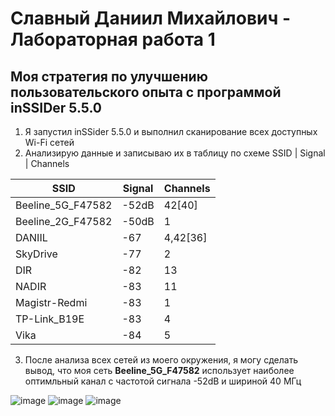 # Славный Даниил Михайлович - Лабораторная работа 1
## Моя стратегия по улучшению пользовательского опыта с программой inSSIDer 5.5.0

1. Я запустил inSSider 5.5.0 и выполнил сканирование всех доступных Wi-Fi сетей
2. Анализирую данные и записываю их в таблицу по схеме SSID | Signal | Channels

| SSID              | Signal | Channels |
|-------------------|--------|----------|
| Beeline_5G_F47582 | -52dB  | 42[40]   |
| Beeline_2G_F47582 | -50dB  | 1        |
| DANIIL            | -67    | 4,42[36] |
| SkyDrive          | -77    | 2        |
| DIR               | -82    | 13       |
| NADIR             | -83    | 11       |
| Magistr-Redmi     | -83    | 1        |
| TP-Link_B19E      | -83    | 4        |
| Vika              | -84    | 5        |

3. После анализа всех сетей из моего окружения, я могу сделать вывод, что моя сеть **Beeline_5G_F47582** использует наиболее оптимльный канал с частотой сигнала -52dB и шириной 40 МГц


![image](https://github.com/user-attachments/assets/551af393-d473-4db8-bb28-fd43a2dd17e0)
![image](https://github.com/user-attachments/assets/e13464be-05f8-407c-b3ea-52521a188ce4)
![image](https://github.com/user-attachments/assets/af18a09b-2a35-4953-8989-3423c25c1aeb)
